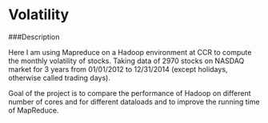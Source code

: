 # Volatility 
###Description

Here I am using Mapreduce on a Hadoop environment at CCR to compute the monthly volatility of stocks. Taking data of 2970 stocks on NASDAQ market for 3 years from 01/01/2012 to 12/31/2014 (except holidays, otherwise called trading days).

Goal of the project is to compare the performance of Hadoop on different number of cores and for different dataloads and to improve the running time of MapReduce.
